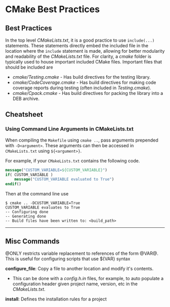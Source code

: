 # CMake Best Practices
## Best Practices
In the top level *CMakeLists.txt*, it is a good practice to use `include(...)` statements. These statements directly embed the included file in the location where the `include` statement is made, allowing for better modularity and readability of the *CMakeLists.txt* file. For clarity, a *cmake* folder is typically used to house important included CMake files. Important files that should be included are
- *cmake/Testing.cmake* - Has build directives for the testing library.
- *cmake/CodeCoverage.cmake* - Has build directives for making code coverage reports during testing (often included in *Testing.cmake*).
- *cmake/Cpack.cmake* - Has build directives for packing the library into a DEB archive.


## Cheatsheet
### Using Command Line Arguments in CMakeLists.txt

When compiling the `Makefile` using `cmake ..`, pass arguments prepended with `-D<argument>`. These arguments can then be accessed in `CMakeLists.txt` using `${<argument>}`.

For example, if your `CMakeLists.txt` contains the following code.
```cmake
message("CUSTOM_VARIABLE=${CUSTOM_VARIABLE}")
if( CUSTOM_VARIABLE ) 
    message("CUSTOM_VARIABLE evaluated to True")
endif()
```

Then at the command line use
```
$ cmake .. -DCUSTOM_VARIABLE=True
CUSTOM_VARIABLE evaluates to True
-- Configuring done
-- Generating done
-- Build files have been written to: <build_path>
```

---

## Misc Commands

@ONLY restricts variable replacement to references of the form @VAR@. This is useful for configuring scripts that use ${VAR} syntax

**configure_file**: Copy a file to another location and modify it's contents.
- This can be done with a *config.h.in* files, for example, to auto populate a configuration header given project name, version, etc in the *CMakeLists.txt*.

**install**: Defines the installation rules for a project


